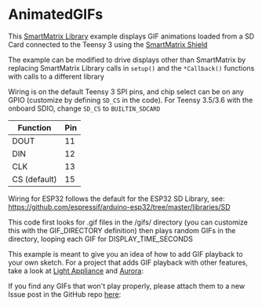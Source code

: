 AnimatedGIFs
============
This [SmartMatrix Library](http://docs.pixelmatix.com/SmartMatrix/index.html) example displays GIF animations loaded from a SD Card connected to the Teensy 3 using the [SmartMatrix Shield](http://docs.pixelmatix.com/SmartMatrix/shieldref.html)

The example can be modified to drive displays other than SmartMatrix by replacing SmartMatrix Library calls in `setup()` and the `*Callback()` functions with calls to a different library

Wiring is on the default Teensy 3 SPI pins, and chip select can be on any GPIO (customize by defining `SD_CS` in the code).  For Teensy 3.5/3.6 with the onboard SDIO, change `SD_CS` to `BUILTIN_SDCARD`

Function     | Pin
-------------|----
DOUT         |  11
DIN          |  12
CLK          |  13
CS (default) |  15

Wiring for ESP32 follows the default for the ESP32 SD Library, see: https://github.com/espressif/arduino-esp32/tree/master/libraries/SD

This code first looks for .gif files in the /gifs/ directory (you can customize this with the GIF_DIRECTORY definition) then plays random GIFs in the directory, looping each GIF for DISPLAY_TIME_SECONDS

This example is meant to give you an idea of how to add GIF playback to your own sketch.  For a project that adds GIF playback with other features, take a look at [Light Appliance](https://github.com/CraigLindley/LightAppliance) and [Aurora](https://github.com/pixelmatix/aurora):

If you find any GIFs that won't play properly, please attach them to a new
Issue post in the GitHub repo [here](https://github.com/pixelmatix/AnimatedGIFs/issues):
